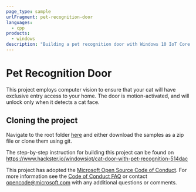 ```yaml
---
page_type: sample
urlFragment: pet-recognition-door
languages:
  - cpp
products:
  - windows
description: "Building a pet recognition door with Windows 10 IoT Core."
---
```


# Pet Recognition Door

This project employs computer vision to ensure that your cat will have exclusive entry access to your home. The door is motion-activated, and will unlock only when it detects a cat face.

## Cloning the project

Navigate to the root folder [here](https://github.com/Microsoft/Windows-iotcore-samples) and either download the samples as a zip file or clone them using git.

The step-by-step instruction for building this project can be found on https://www.hackster.io/windowsiot/cat-door-with-pet-recognition-514dac

This project has adopted the [Microsoft Open Source Code of Conduct](https://opensource.microsoft.com/codeofconduct/). For more information see the [Code of Conduct FAQ](https://opensource.microsoft.com/codeofconduct/faq/) or contact [opencode@microsoft.com](mailto:opencode@microsoft.com) with any additional questions or comments.
